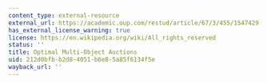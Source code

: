 ```yaml
---
content_type: external-resource
external_url: https://academic.oup.com/restud/article/67/3/455/1547429
has_external_license_warning: true
license: https://en.wikipedia.org/wiki/All_rights_reserved
status: ''
title: Optimal Multi-Object Auctions
uid: 212d0bfb-b2d8-4051-b6e8-5a85f6134f5e
wayback_url: ''
---
```

